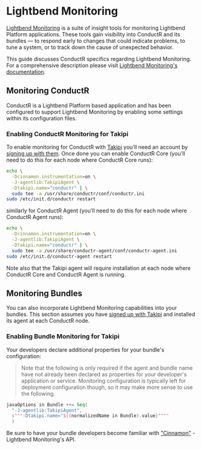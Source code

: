 # Lightbend Monitoring

[Lightbend Monitoring](http://www.lightbend.com/products/monitoring) is a suite of insight tools for monitoring Lightbend Platform applications. These tools gain visibility into ConductR and its bundles — to respond early to changes that could indicate problems, to tune a system, or to track down the cause of unexpected behavior.

This guide discusses ConductR specifics regarding Lightbend Monitoring. For a comprehensive description please visit [Lightbend Monitoring's documentation](http://monitoring.lightbend.com/docs/latest/home.html).

## Monitoring ConductR

ConductR is a Lightbend Platform based application and has been configured to support Lightbend Monitoring by enabling some settings within its configuration files.

### Enabling ConductR Monitoring for Takipi

To enable monitoring for ConductR with [Takipi](https://www.takipi.com/) you'll need an account by [signing up with them](https://app.takipi.com/). Once done you can enable ConductR Core (you'll need to do this for each node where ConductR Core runs):

```bash
echo \
  -Dcinnamon.instrumentation=on \
  -J-agentlib:TakipiAgent \
  -Dtakipi.name="conductr" | \
  sudo tee -a /usr/share/conductr/conf/conductr.ini
sudo /etc/init.d/conductr restart
```

similarly for ConductR Agent (you'll need to do this for each node where ConductR Agent runs):

```bash
echo \
  -Dcinnamon.instrumentation=on \
  -J-agentlib:TakipiAgent \
  -Dtakipi.name="conductr" | \
  sudo tee -a /usr/share/conductr-agent/conf/conductr-agent.ini
sudo /etc/init.d/conductr-agent restart
```

Note also that the Takipi agent will require installation at each node where ConductR Core and ConductR Agent is running.

## Monitoring Bundles

You can also incorporate Lightbend Monitoring capabilities into your bundles. This section assumes you have [signed up with Takipi]((https://app.takipi.com/)) and installed its agent at each ConductR node.

### Enabling Bundle Monitoring for Takipi

Your developers declare additional properties for your bundle's configuration:

> Note that the following is only required if the agent and bundle name have not already been declared as properties for your developer's application or service. Monitoring configuration is typically left for deployment configuration though, so it may make more sense to use the following.

```scala
javaOptions in Bundle ++= Seq(
  "-J-agentlib:TakipiAgent", 
  s"""-Dtakipi.name="${(normalizedName in Bundle).value}""""
  )
```

Be sure to have your bundle developers become familiar with ["Cinnamon"](http://monitoring.lightbend.com/docs/latest/home.html) - Lightbend Monitoring's API.
